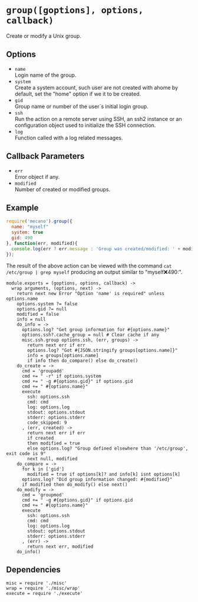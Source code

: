 
# `group([goptions], options, callback)`

Create or modify a Unix group.

## Options

*   `name`   
    Login name of the group.   
*   `system`   
    Create a system account, such user are not created with ahome by default,
    set the "home" option if we it to be created.   
*   `gid`   
    Group name or number of the user´s initial login group.   
*   `ssh`   
    Run the action on a remote server using SSH, an ssh2 instance or an
    configuration object used to initialize the SSH connection.   
*   `log`   
    Function called with a log related messages.   

## Callback Parameters

*   `err`   
    Error object if any.   
*   `modified`   
    Number of created or modified groups.   

## Example

```js
require('mecano').group({
  name: "myself"
  system: true
  gid: 490
}, function(err, modified){
  console.log(err ? err.message : 'Group was created/modified: ' + modified);
});
```

The result of the above action can be viewed with the command
`cat /etc/group | grep myself` producing an output similar to
"myself:x:490:".

    module.exports = (goptions, options, callback) ->
      wrap arguments, (options, next) ->
        return next new Error "Option 'name' is required" unless options.name
        options.system ?= false
        options.gid ?= null
        modified = false
        info = null
        do_info = ->
          options.log? "Get group information for #{options.name}"
          options.ssh?.cache_group = null # Clear cache if any 
          misc.ssh.group options.ssh, (err, groups) ->
            return next err if err
            options.log? "Got #{JSON.stringify groups[options.name]}"
            info = groups[options.name]
            if info then do_compare() else do_create()
        do_create = ->
          cmd = 'groupadd'
          cmd += " -r" if options.system
          cmd += " -g #{options.gid}" if options.gid
          cmd += " #{options.name}"
          execute
            ssh: options.ssh
            cmd: cmd
            log: options.log
            stdout: options.stdout
            stderr: options.stderr
            code_skipped: 9
          , (err, created) ->
            return next err if err
            if created
            then modified = true
            else options.log? "Group defined elsewhere than '/etc/group', exit code is 9"
            next null, modified
        do_compare = ->
          for k in ['gid']
            modified = true if options[k]? and info[k] isnt options[k]
          options.log? "Did group information changed: #{modified}"
          if modified then do_modify() else next()
        do_modify = ->
          cmd = 'groupmod'
          cmd += " -g #{options.gid}" if options.gid
          cmd += " #{options.name}"
          execute
            ssh: options.ssh
            cmd: cmd
            log: options.log
            stdout: options.stdout
            stderr: options.stderr
          , (err) ->
            return next err, modified
        do_info()

## Dependencies

    misc = require './misc'
    wrap = require './misc/wrap'
    execute = require './execute'








